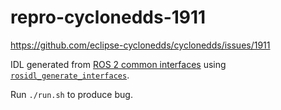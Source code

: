 # repro-cyclonedds-1911
https://github.com/eclipse-cyclonedds/cyclonedds/issues/1911

IDL generated from [ROS 2 common interfaces](https://github.com/ros2/common_interfaces) using [`rosidl_generate_interfaces`](https://github.com/ros2/rosidl/blob/rolling/rosidl_cmake/cmake/rosidl_generate_interfaces.cmake).

Run `./run.sh` to produce bug.